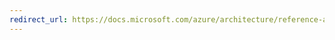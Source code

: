 ```yaml
---
redirect_url: https://docs.microsoft.com/azure/architecture/reference-architectures/serverless/web-app
---
```

